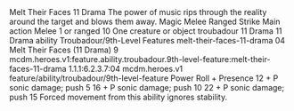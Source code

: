 <ability>
  <name>Melt Their Faces</name>
  <cost>11 Drama</cost>
  <flavor>The power of music rips through the reality around the target and blows them away.</flavor>
  <keywords>
    <keyword>Magic</keyword>
    <keyword>Melee</keyword>
    <keyword>Ranged</keyword>
    <keyword>Strike</keyword>
  </keywords>
  <type>Main action</type>
  <distance>Melee 1 or ranged 10</distance>
  <target>One creature or object</target>
  <metadata>
    <class>troubadour</class>
    <cost>11 Drama</cost>
    <cost_amount>11</cost_amount>
    <cost_resource>Drama</cost_resource>
    <feature_type>ability</feature_type>
    <file_dpath>Troubadour/9th-Level Features</file_dpath>
    <item_id>melt-their-faces-11-drama</item_id>
    <item_index>04</item_index>
    <item_name>Melt Their Faces (11 Drama)</item_name>
    <level>9</level>
    <scc>mcdm.heroes.v1:feature.ability.troubadour.9th-level-feature:melt-their-faces-11-drama</scc>
    <scdc>1.1.1:6.2.3.7:04</scdc>
    <source>mcdm.heroes.v1</source>
    <type>feature/ability/troubadour/9th-level-feature</type>
  </metadata>
  <effects>
    <effect type="roll">
      <roll>Power Roll + Presence</roll>
      <t1>12 + P sonic damage; push 5</t1>
      <t2>16 + P sonic damage; push 10</t2>
      <t3>22 + P sonic damage; push 15</t3>
    </effect>
    <effect type="mundane">Forced movement from this ability ignores stability.</effect>
  </effects>
</ability>
